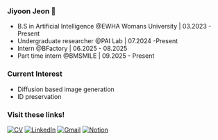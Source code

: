 ### Jiyoon Jeon 🐶

- B.S in Artificial Intelligence @EWHA Womans University | 03.2023 - Present 
- Undergraduate researcher @PAI Lab | 07.2024 -Present
- Intern @BFactory | 06.2025 - 08.2025
- Part time intern @BMSMILE | 09.2025 - Present

### Current Interest 
- Diffusion based image generation
- ID preservation<br>

### Visit these links!
[![CV](https://img.shields.io/badge/CV-skyblue?style=for-the-badge)](https://github.com/JuneJe0n/JuneJe0n/blob/main/files/v3_website_250905.pdf)
[![LinkedIn](https://img.shields.io/badge/linkedin-%230077B5.svg?style=for-the-badge&logo=linkedin&logoColor=white)](https://www.linkedin.com/in/jiyoonjeonai/)
[![Gmail](https://img.shields.io/badge/Gmail-D14836?style=for-the-badge&logo=gmail&logoColor=white&link=mailto:jyunejeon@gmail.com)](mailto:jyunejeon@gmail.com)
[![Notion](https://img.shields.io/badge/Notion-%23000000.svg?style=for-the-badge&logo=notion&logoColor=white)](https://www.notion.so/Jiyoon-s-Notion-16f8e2ec5d7a808e8dafd75f1d0d6604?source=copy_link)
